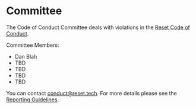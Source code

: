 # Committee

The Code of Conduct Committee deals with violations in the [Reset Code of Conduct](./).

Committee Members:

* Dan Blah
* TBD
* TBD
* TBD
* TBD

You can contact [conduct@reset.tech](mailto:conduct@reset.tech). For more details please see the [Reporting Guidelines](reporting.md).

